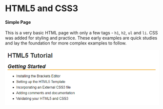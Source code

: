 # HTML5 and CSS3

#### Simple Page

This is a very basic HTML page with only a few tags - `h1`, `h2`, `ul` and `li`. CSS was added for styling and practice. These early examples are quick studies and lay the foundation for more complex examples to follow.

![Example](/murach-html5-css3/ch-2/ch-2-screenshot.png "HTML5 Example")










